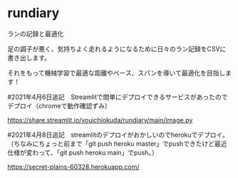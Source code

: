 # rundiary
ランの記録と最適化

足の調子が悪く、気持ちよく走れるようになるために日々のラン記録をCSVに書き出します。

それをもって機械学習で最適な距離やペース、スパンを導いて最適化を目指します！

#2021年4月6日追記　Streamlitで間単にデプロイできるサービスがあったのでデプロイ（chromeで動作確認ずみ）

https://share.streamlit.io/youichiokuda/rundiary/main/image.py

#2021年4月8日追記　streamlitのデプロイがおかしいのでherokuでデプロイ。（ちなみにちょっと前まで「git push heroku master」でpushできたけど最近仕様が変わって、「git push heroku main」でpush。）

https://secret-plains-60328.herokuapp.com/
